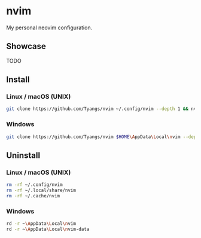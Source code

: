 # nvim
My personal neovim configuration.
## Showcase
TODO
## Install
### Linux / macOS (UNIX)
```bash
git clone https://github.com/Tyangs/nvim ~/.config/nvim --depth 1 && nvim
```
### Windows
```bash
git clone https://github.com/Tyangs/nvim $HOME\AppData\Local\nvim --depth 1 && nvim
```
## Uninstall
### Linux / macOS (UNIX)
```bash
rm -rf ~/.config/nvim
rm -rf ~/.local/share/nvim
rm -rf ~/.cache/nvim
```

### Windows
```bash
rd -r ~\AppData\Local\nvim
rd -r ~\AppData\Local\nvim-data
```
